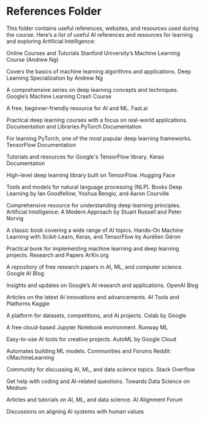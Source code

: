 # References Folder
This folder contains useful references, websites, and resources used during the course.
Here’s a list of useful AI references and resources for learning and exploring Artificial Intelligence:

Online Courses and Tutorials
Stanford University’s Machine Learning Course (Andrew Ng)

Covers the basics of machine learning algorithms and applications.
Deep Learning Specialization by Andrew Ng

A comprehensive series on deep learning concepts and techniques.
Google’s Machine Learning Crash Course

A free, beginner-friendly resource for AI and ML.
Fast.ai

Practical deep learning courses with a focus on real-world applications.
Documentation and Libraries
PyTorch Documentation

For learning PyTorch, one of the most popular deep learning frameworks.
TensorFlow Documentation

Tutorials and resources for Google's TensorFlow library.
Keras Documentation

High-level deep learning library built on TensorFlow.
Hugging Face

Tools and models for natural language processing (NLP).
Books
Deep Learning by Ian Goodfellow, Yoshua Bengio, and Aaron Courville

Comprehensive resource for understanding deep learning principles.
Artificial Intelligence: A Modern Approach by Stuart Russell and Peter Norvig

A classic book covering a wide range of AI topics.
Hands-On Machine Learning with Scikit-Learn, Keras, and TensorFlow by Aurélien Géron

Practical book for implementing machine learning and deep learning projects.
Research and Papers
ArXiv.org

A repository of free research papers in AI, ML, and computer science.
Google AI Blog

Insights and updates on Google’s AI research and applications.
OpenAI Blog

Articles on the latest AI innovations and advancements.
AI Tools and Platforms
Kaggle

A platform for datasets, competitions, and AI projects.
Colab by Google

A free cloud-based Jupyter Notebook environment.
Runway ML

Easy-to-use AI tools for creative projects.
AutoML by Google Cloud

Automates building ML models.
Communities and Forums
Reddit: r/MachineLearning

Community for discussing AI, ML, and data science topics.
Stack Overflow

Get help with coding and AI-related questions.
Towards Data Science on Medium

Articles and tutorials on AI, ML, and data science.
AI Alignment Forum

Discussions on aligning AI systems with human values
